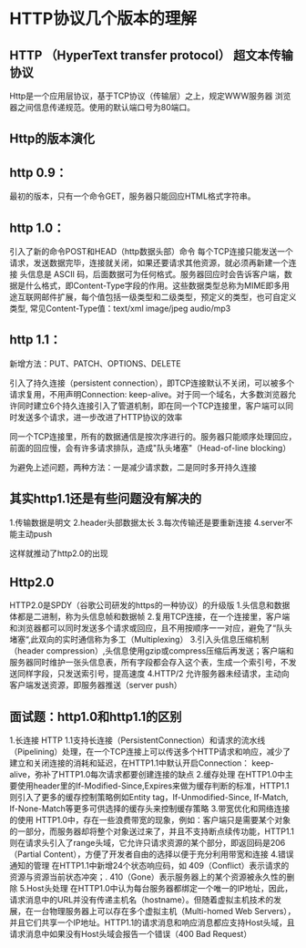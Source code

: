 # HTTP协议几个版本的理解

## HTTP （HyperText transfer protocol） 超文本传输协议
Http是一个应用层协议，基于TCP协议（传输层）之上，规定WWW服务器
浏览器之间信息传递规范。使用的默认端口号为80端口。

## Http的版本演化

## http 0.9：
最初的版本，只有一个命令GET，服务器只能回应HTML格式字符串。
## http 1.0：
引入了新的命令POST和HEAD（http数据头部）命令
每个TCP连接只能发送一个请求，发送数据完毕，连接就关闭，如果还要请求其他资源，就必须再新建一个连接
头信息是 ASCII 码，后面数据可为任何格式。服务器回应时会告诉客户端，数据是什么格式，即Content-Type字段的作用。这些数据类型总称为MIME即多用途互联网邮件扩展，每个值包括一级类型和二级类型，预定义的类型，也可自定义类型, 常见Content-Type值：text/xml image/jpeg audio/mp3

## http 1.1：
新增方法：PUT、PATCH、OPTIONS、DELETE

引入了持久连接（persistent connection），即TCP连接默认不关闭，可以被多个请求复用，不用声明Connection: keep-alive。对于同一个域名，大多数浏览器允许同时建立6个持久连接引入了管道机制，即在同一个TCP连接里，客户端可以同时发送多个请求，进一步改进了HTTP协议的效率

同一个TCP连接里，所有的数据通信是按次序进行的。服务器只能顺序处理回应，前面的回应慢，会有许多请求排队，造成"队头堵塞"（Head-of-line blocking）

为避免上述问题，两种方法：一是减少请求数，二是同时多开持久连接

## 其实http1.1还是有些问题没有解决的
1.传输数据是明文
2.header头部数据太长
3.每次传输还是要重新连接
4.server不能主动push

这样就推动了http2.0的出现

## Http2.0
HTTP2.0是SPDY（谷歌公司研发的https的一种协议）的升级版
1.头信息和数据体都是二进制，称为头信息帧和数据帧
2.复用TCP连接，在一个连接里，客户端和浏览器都可以同时发送多个请求或回应，且不用按顺序一一对应，避免了“队头堵塞“,此双向的实时通信称为多工（Multiplexing）
3.引入头信息压缩机制（header compression）,头信息使用gzip或compress压缩后再发送；客户端和服务器同时维护一张头信息表，所有字段都会存入这个表，生成一个索引号，不发送同样字段，只发送索引号，提高速度
4.HTTP/2 允许服务器未经请求，主动向客户端发送资源，即服务器推送（server push）

## 面试题：http1.0和http1.1的区别
1.长连接
HTTP 1.1支持长连接（PersistentConnection）和请求的流水线（Pipelining）处理，在一个TCP连接上可以传送多个HTTP请求和响应，减少了建立和关闭连接的消耗和延迟，在HTTP1.1中默认开启Connection： keep-alive，弥补了HTTP1.0每次请求都要创建连接的缺点
2.缓存处理
在HTTP1.0中主要使用header里的If-Modified-Since,Expires来做为缓存判断的标准，HTTP1.1则引入了更多的缓存控制策略例如Entity tag，If-Unmodified-Since, If-Match, If-None-Match等更多可供选择的缓存头来控制缓存策略
3.带宽优化和网络连接的使用
HTTP1.0中，存在一些浪费带宽的现象，例如：客户端只是需要某个对象的一部分，而服务器却将整个对象送过来了，并且不支持断点续传功能，HTTP1.1则在请求头引入了range头域，它允许只请求资源的某个部分，即返回码是206（Partial Content），方便了开发者自由的选择以便于充分利用带宽和连接
4.错误通知的管理
在HTTP1.1中新增24个状态响应码，如
409（Conflict）表示请求的资源与资源当前状态冲突；.
410（Gone）表示服务器上的某个资源被永久性的删除
5.Host头处理
在HTTP1.0中认为每台服务器都绑定一个唯一的IP地址，因此，请求消息中的URL并没有传递主机名（hostname）。但随着虚拟主机技术的发展，在一台物理服务器上可以存在多个虚拟主机（Multi-homed Web Servers），并且它们共享一个IP地址。HTTP1.1的请求消息和响应消息都应支持Host头域，且请求消息中如果没有Host头域会报告一个错误（400 Bad Request）